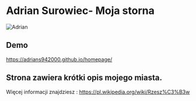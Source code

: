 # Adrian Surowiec-  Moja storna 

![Adrian](images/AdrianS.jpg)


## Demo 


https://adrians942000.github.io/homepage/



## Strona zawiera krótki opis mojego miasta. 
Więcej informacji znajdziesz : https://pl.wikipedia.org/wiki/Rzesz%C3%B3w
